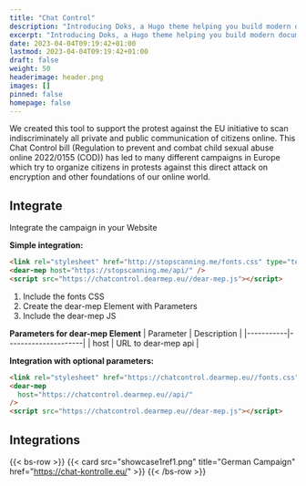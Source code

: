 ```yaml
---
title: "Chat Control"
description: "Introducing Doks, a Hugo theme helping you build modern documentation websites that are secure, fast, and SEO-ready — by default."
excerpt: "Introducing Doks, a Hugo theme helping you build modern documentation websites that are secure, fast, and SEO-ready — by default."
date: 2023-04-04T09:19:42+01:00
lastmod: 2023-04-04T09:19:42+01:00
draft: false
weight: 50
headerimage: header.png
images: []
pinned: false
homepage: false
---
```


We created this tool to support the protest against the EU initiative to scan indiscriminately all private and public communication of citizens online. This Chat Control bill (Regulation to prevent and combat child sexual abuse online 2022/0155 (COD)) has led to many different campaigns in Europe which try to organize citizens in protests against this direct attack on encryption and other foundations of our online world.

## Integrate
Integrate the campaign in your Website

**Simple integration:**
```html
<link rel="stylesheet" href="http://stopscanning.me/fonts.css" type="text/css" />
<dear-mep host="https://stopscanning.me/api/" />
<script src="https://chatcontrol.dearmep.eu//dear-mep.js"></script>
```
1. Include the fonts CSS
2. Create the dear-mep Element with Parameters
3. Include the dear-mep JS

**Parameters for dear-mep Element**
| Parameter | Description         |
|-----------|---------------------|
| host      | URL to dear-mep api |

**Integration with optional parameters:**
```html
<link rel="stylesheet" href="https://chatcontrol.dearmep.eu//fonts.css" type="text/css">
<dear-mep
  host="https://chatcontrol.dearmep.eu//api/"
/>
<script src="https://chatcontrol.dearmep.eu//dear-mep.js"></script>
```

## Integrations
{{< bs-row >}}
  {{< card src="showcase1ref1.png" title="German Campaign" href="https://chat-kontrolle.eu/" >}}
{{< /bs-row >}}
